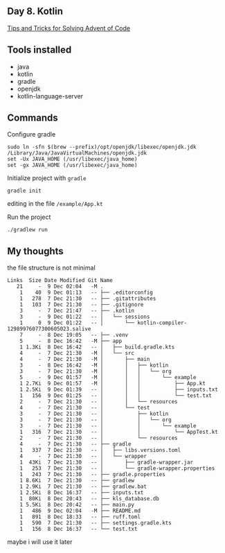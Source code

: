 ## Day 8. Kotlin

[Tips and Tricks for Solving Advent of Code](https://blog.jetbrains.com/kotlin/2021/12/tips-and-tricks-for-solving-advent-of-code/#3.-storing-input)

## Tools installed

-   java
-   kotlin
-   gradle
-   openjdk
-   kotlin-language-server

## Commands

Configure gradle

```fish
sudo ln -sfn $(brew --prefix)/opt/openjdk/libexec/openjdk.jdk /Library/Java/JavaVirtualMachines/openjdk.jdk
set -Ux JAVA_HOME (/usr/libexec/java_home)
set -gx JAVA_HOME (/usr/libexec/java_home)
```

Initialize project with `gradle`

```fish
gradle init
```

editing in the file `/example/App.kt`

Run the project

```fish
./gradlew run
```

## My thoughts

the file structure is not minimal

```
Links  Size Date Modified Git Name
   21     -  9 Dec 02:04   -M .
    1    40  9 Dec 01:13   -- ├── .editorconfig
    1   278  7 Dec 21:30   -- ├── .gitattributes
    1   103  7 Dec 21:30   -- ├── .gitignore
    3     -  7 Dec 21:47   -- ├── .kotlin
    3     -  9 Dec 01:22   -- │   └── sessions
    1     0  9 Dec 01:22   -- │       └── kotlin-compiler-12989976077300605023.salive
    7     -  8 Dec 19:05   -- ├── .venv
    5     -  8 Dec 16:42   -M ├── app
    1 1.3Ki  8 Dec 16:42   -- │   ├── build.gradle.kts
    4     -  7 Dec 21:30   -M │   └── src
    4     -  7 Dec 21:30   -M │       ├── main
    3     -  8 Dec 16:42   -M │       │   ├── kotlin
    3     -  7 Dec 21:30   -M │       │   │   └── org
    5     -  9 Dec 01:57   -M │       │   │       └── example
    1 2.7Ki  9 Dec 01:57   -M │       │   │           ├── App.kt
    1 2.5Ki  9 Dec 01:39   -- │       │   │           ├── inputs.txt
    1   156  9 Dec 01:25   -- │       │   │           └── test.txt
    2     -  7 Dec 21:30   -- │       │   └── resources
    4     -  7 Dec 21:30   -- │       └── test
    3     -  7 Dec 21:30   -- │           ├── kotlin
    3     -  7 Dec 21:30   -- │           │   └── org
    3     -  7 Dec 21:30   -- │           │       └── example
    1   316  7 Dec 21:30   -- │           │           └── AppTest.kt
    2     -  7 Dec 21:30   -- │           └── resources
    4     -  7 Dec 21:30   -- ├── gradle
    1   337  7 Dec 21:30   -- │   ├── libs.versions.toml
    4     -  7 Dec 21:30   -- │   └── wrapper
    1  43Ki  7 Dec 21:30   -- │       ├── gradle-wrapper.jar
    1   253  7 Dec 21:30   -- │       └── gradle-wrapper.properties
    1   243  7 Dec 21:30   -- ├── gradle.properties
    1 8.6Ki  7 Dec 21:30   -- ├── gradlew
    1 2.9Ki  7 Dec 21:30   -- ├── gradlew.bat
    1 2.5Ki  8 Dec 16:37   -- ├── inputs.txt
    1  80Ki  8 Dec 20:43   -- ├── kls_database.db
    1 5.5Ki  8 Dec 20:42   -- ├── main.py
    1   486  9 Dec 02:04   -M ├── README.md
    1   891  8 Dec 18:33   -- ├── ruff.toml
    1   590  7 Dec 21:30   -- ├── settings.gradle.kts
    1   156  8 Dec 16:37   -- └── test.txt
```

maybe i will use it later
